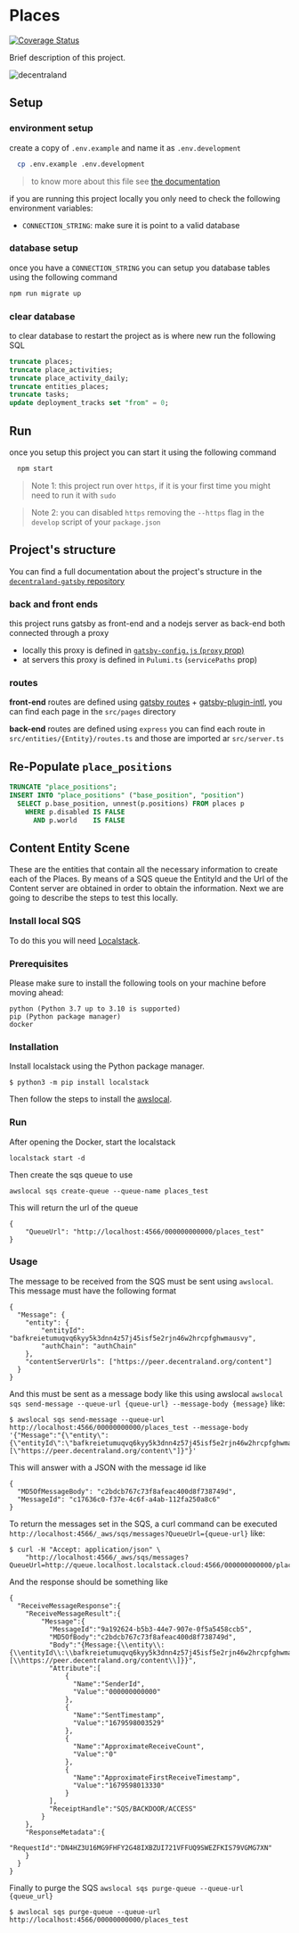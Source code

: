 # Places

[![Coverage Status](https://coveralls.io/repos/github/decentraland/places/badge.svg?branch=master)](https://coveralls.io/github/decentraland/places?branch=master)

Brief description of this project.

![decentraland](https://decentraland.org/images/fallback-hero.jpg)

## Setup

### environment setup

create a copy of `.env.example` and name it as `.env.development`

```bash
  cp .env.example .env.development
```

> to know more about this file see [the documentation](https://www.gatsbyjs.com/docs/how-to/local-development/environment-variables/#defining-environment-variables)

if you are running this project locally you only need to check the following environment variables:

- `CONNECTION_STRING`: make sure it is point to a valid database

### database setup

once you have a `CONNECTION_STRING` you can setup you database tables using the following command

```bash
npm run migrate up
```

### clear database

to clear database to restart the project as is where new run the following SQL

```SQL
truncate places;
truncate place_activities;
truncate place_activity_daily;
truncate entities_places;
truncate tasks;
update deployment_tracks set "from" = 0;
```

## Run

once you setup this project you can start it using the following command

```bash
  npm start
```

> Note 1: this project run over `https`, if it is your first time you might need to run it with `sudo`

> Note 2: you can disabled `https` removing the `--https` flag in the `develop` script of your `package.json`

## Project's structure

You can find a full documentation about the project's structure in the [`decentraland-gatsby` repository](https://github.com/decentraland/decentraland-gatsby#project-structure)

### back and front ends

this project runs gatsby as front-end and a nodejs server as back-end both connected through a proxy

- locally this proxy is defined in [`gatsby-config.js` (`proxy` prop)](https://www.gatsbyjs.com/docs/api-proxy/#gatsby-skip-here)
- at servers this proxy is defined in `Pulumi.ts` (`servicePaths` prop)

### routes

**front-end** routes are defined using [gatsby routes](https://www.gatsbyjs.com/docs/reference/routing/creating-routes/#define-routes-in-srcpages) + [gatsby-plugin-intl](https://www.gatsbyjs.com/plugins/gatsby-plugin-intl/?=gatsby-plugin-intl), you can find each page in the `src/pages` directory

**back-end** routes are defined using `express` you can find each route in `src/entities/{Entity}/routes.ts` and those are imported ar `src/server.ts`

## Re-Populate `place_positions`

```sql
TRUNCATE "place_positions";
INSERT INTO "place_positions" ("base_position", "position")
  SELECT p.base_position, unnest(p.positions) FROM places p
    WHERE p.disabled IS FALSE
      AND p.world    IS FALSE
```

## Content Entity Scene

These are the entities that contain all the necessary information to create each of the Places. By means of a SQS queue the EntityId and the Url of the Content server are obtained in order to obtain the information. Next we are going to describe the steps to test this locally.

### Install local SQS

To do this you will need [Localstack](https://docs.localstack.cloud/).

### Prerequisites

Please make sure to install the following tools on your machine before moving ahead:

```
python (Python 3.7 up to 3.10 is supported)
pip (Python package manager)
docker
```

### Installation

Install localstack using the Python package manager.

```
$ python3 -m pip install localstack
```

Then follow the steps to install the [awslocal](https://docs.localstack.cloud/user-guide/integrations/aws-cli/).

### Run

After opening the Docker, start the localstack

```
localstack start -d
```

Then create the sqs queue to use

```
awslocal sqs create-queue --queue-name places_test
```

This will return the url of the queue

```
{
    "QueueUrl": "http://localhost:4566/000000000000/places_test"
}
```

### Usage

The message to be received from the SQS must be sent using `awslocal`. This message must have the following format

```
{
  "Message": {
    "entity": {
        "entityId": "bafkreietumuqvq6kyy5k3dnn4z57j45isf5e2rjn46w2hrcpfghwmausvy",
        "authChain": "authChain"
    },
    "contentServerUrls": ["https://peer.decentraland.org/content"]
  }
}
```

And this must be sent as a message body like this using awslocal `awslocal sqs send-message --queue-url {queue-url} --message-body {message}` like:

```
$ awslocal sqs send-message --queue-url http://localhost:4566/00000000000/places_test --message-body '{"Message":"{\"entity\":{\"entityId\":\"bafkreietumuqvq6kyy5k3dnn4z57j45isf5e2rjn46w2hrcpfghwmausvy\",\"authChain\":\"authChain\"},\"contentServerUrls\":[\"https://peer.decentraland.org/content\"]}"}'
```

This will answer with a JSON with the message id like

```
{
  "MD5OfMessageBody": "c2bdcb767c73f8afeac400d8f738749d",
  "MessageId": "c17636c0-f37e-4c6f-a4ab-112fa250a8c6"
}
```

To return the messages set in the SQS, a curl command can be executed `http://localhost:4566/_aws/sqs/messages?QueueUrl={queue-url}` like:

```
$ curl -H "Accept: application/json" \
    "http://localhost:4566/_aws/sqs/messages?QueueUrl=http://queue.localhost.localstack.cloud:4566/000000000000/places_test"
```

And the response should be something like

```
{
  "ReceiveMessageResponse":{
    "ReceiveMessageResult":{
        "Message":{
          "MessageId":"9a192624-b5b3-44e7-907e-0f5a5458ccb5",
          "MD5OfBody":"c2bdcb767c73f8afeac400d8f738749d",
          "Body":"{Message:{\\entity\\:{\\entityId\\:\\bafkreietumuqvq6kyy5k3dnn4z57j45isf5e2rjn46w2hrcpfghwmausvy\\,\\authChain\\:\\authChain\\},\\contentServerUrls\\:[\\https://peer.decentraland.org/content\\]}}",
          "Attribute":[
              {
                "Name":"SenderId",
                "Value":"000000000000"
              },
              {
                "Name":"SentTimestamp",
                "Value":"1679598003529"
              },
              {
                "Name":"ApproximateReceiveCount",
                "Value":"0"
              },
              {
                "Name":"ApproximateFirstReceiveTimestamp",
                "Value":"1679598013330"
              }
          ],
          "ReceiptHandle":"SQS/BACKDOOR/ACCESS"
        }
    },
    "ResponseMetadata":{
        "RequestId":"DN4HZ3U16MG9FHFY2G48IXBZUI721VFFUQ9SWEZFKIS79VGMG7XN"
    }
  }
}
```

Finally to purge the SQS `awslocal sqs purge-queue --queue-url {queue_url}`

```
$ awslocal sqs purge-queue --queue-url http://localhost:4566/00000000000/places_test
```
